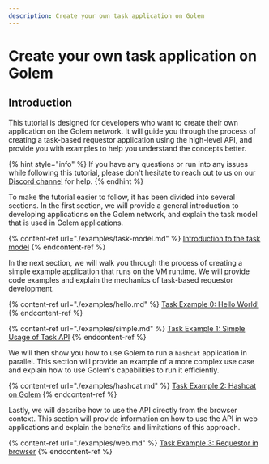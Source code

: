 ```yaml
---
description: Create your own task application on Golem
---
```


# Create your own task application on Golem

## Introduction

This tutorial is designed for developers who want to create their own application on the Golem network. 
It will guide you through the process of creating a task-based requestor application using the high-level API, and provide you with examples to help you understand the concepts better.

{% hint style="info" %}
If you have any questions or run into any issues while following this tutorial, please don't hesitate to reach out to us on our [Discord channel](https://chat.golem.network/) for help.
{% endhint %}

To make the tutorial easier to follow, it has been divided into several sections. In the first section, we will provide a general introduction to developing applications on the Golem network, and explain the task model that is used in Golem applications.

{% content-ref url="./examples/task-model.md" %}
[Introduction to the task model](./examples/task-model.md)
{% endcontent-ref %}

In the next section, we will walk you through the process of creating a simple example application that runs on the VM runtime. We will provide code examples and explain the mechanics of task-based requestor development.

{% content-ref url="./examples/hello.md" %}
[Task Example 0: Hello World!](./examples/hello.md)
{% endcontent-ref %}

{% content-ref url="./examples/simple.md" %}
[Task Example 1: Simple Usage of Task API](examples/simple.md)
{% endcontent-ref %}

We will then show you how to use Golem to run a `hashcat` application in parallel. This section will provide an example of a more complex use case and explain how to use Golem's capabilities to run it efficiently.

{% content-ref url="./examples/hashcat.md" %}
[Task Example 2: Hashcat on Golem](examples/hashcat.md)
{% endcontent-ref %}

Lastly, we will describe how to use the API directly from the browser context. This section will provide information on how to use the API in web applications and explain the benefits and limitations of this approach.

{% content-ref url="./examples/web.md" %}
[Task Example 3: Requestor in browser](examples/web.md)
{% endcontent-ref %}